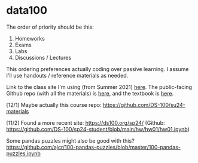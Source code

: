 # data100

The order of priority should be this:

1. Homeworks
2. Exams
3. Labs
4. Discussions / Lectures

This ordering preferences actually coding over passive learning. I assume I'll use handouts / reference materials as needed.

Link to the class site I'm using (from Summer 2021) [here](https://ds100.org/su21/). The public-facing Github repo (with all the materials) is [here](https://github.com/DS-100/su21), and the textbook is [here](https://github.com/DS-100/textbook).

[12/1] Maybe actually this course repo: https://github.com/DS-100/su24-materials

[11/2] Found a more recent site: https://ds100.org/sp24/ (Github: https://github.com/DS-100/sp24-student/blob/main/hw/hw01/hw01.ipynb)

Some pandas puzzles might also be good with this? 
https://github.com/ajcr/100-pandas-puzzles/blob/master/100-pandas-puzzles.ipynb

